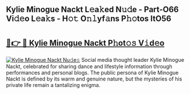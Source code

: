 ## Kylie Minogue Nackt L𝚎a𝚔ed N𝚞𝚍e - Part-O66 Vi𝚍𝚎o L𝚎a𝚔s - H𝚘𝚝 O𝚗𝚕yf𝚊ns P𝚑𝚘tos ItO56

# <h2><a href="http://kf5kt1.oniu.top/?m=Kylie+Minogue+Nackt">🔗👉 🔴 Kylie Minogue Nackt P𝚑ot𝚘𝚜 V𝚒d𝚎o</a></h2>

[![Kylie Minogue Nackt Nu𝚍e𝚜](https://i.imgur.com/0qMVB7G.gif)](http://kf5kt1.oniu.top/?m=Kylie+Minogue+Nackt)
Social media thought leader Kylie Minogue Nackt, celebrated for sharing dance and lifestyle information through performances and personal blogs. The public persona of Kylie Minogue Nackt is defined by its warm and genuine nature, but the mysteries of his private life remain a tantalizing enigma.  
